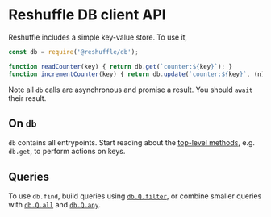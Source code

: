 # Reshuffle DB client API

Reshuffle includes a simple key-value store.  To use it,
```js
const db = require('@reshuffle/db');

function readCounter(key) { return db.get(`counter:${key}`); }
function incrementCounter(key) { return db.update(`counter:${key}`, (n) => (n || 0) + 1); }
```
Note all `db` calls are asynchronous and promise a result.  You should `await` their result.

## On `db`

`db` contains all entrypoints.  Start reading about the [top-level
methods](modules/_index_.html), e.g. `db.get`, to perform actions on
keys.

## Queries

To use `db.find`, build queries using
[`db.Q.filter`](modules/_query_.html#filter-1), or combine smaller
queries with [`db.Q.all`](modules/_query_.html#all) and
[`db.Q.any`](modules/_query_.html#any).

[comment]: # (TODO: ariels: Make that object actually show up!)
